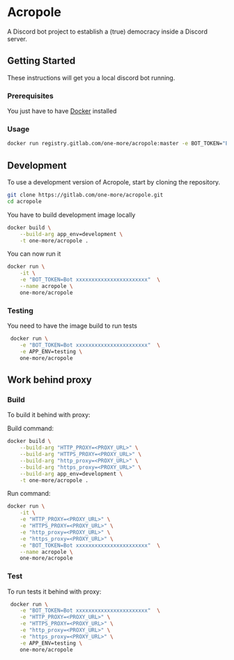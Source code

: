 # Acropole

A Discord bot project to establish a (true) democracy inside a Discord server.

## Getting Started

These instructions will get you a local discord bot running.

### Prerequisites

You just have to have [Docker](https://docs.docker.com/engine/installation/) installed

### Usage

```sh
docker run registry.gitlab.com/one-more/acropole:master -e BOT_TOKEN="Bot xxxxxxx"
```

## Development

To use a development version of Acropole, start by cloning the repository.

```sh
git clone https://gitlab.com/one-more/acropole.git
cd acropole
```

You have to build development image locally

```sh
docker build \
    --build-arg app_env=development \
    -t one-more/acropole .
```

You can now run it

```sh
docker run \
    -it \
    -e "BOT_TOKEN=Bot xxxxxxxxxxxxxxxxxxxxxxx"  \
    --name acropole \
    one-more/acropole
```

### Testing

You need to have the image build to run tests

```sh
 docker run \
    -e "BOT_TOKEN=Bot xxxxxxxxxxxxxxxxxxxxxxx"  \
    -e APP_ENV=testing \
    one-more/acropole
```

## Work behind proxy

### Build

To build it behind with proxy:

Build command: 
```sh
docker build \
    --build-arg "HTTP_PROXY=<PROXY_URL>" \
    --build-arg "HTTPS_PROXY=<PROXY_URL>" \
    --build-arg "http_proxy=<PROXY_URL>" \
    --build-arg "https_proxy=<PROXY_URL>" \
    --build-arg app_env=development \
    -t one-more/acropole .
```

Run command:
```sh
docker run \
    -it \
    -e "HTTP_PROXY=<PROXY_URL>" \
    -e "HTTPS_PROXY=<PROXY_URL>" \
    -e "http_proxy=<PROXY_URL>" \
    -e "https_proxy=<PROXY_URL>" \
    -e "BOT_TOKEN=Bot xxxxxxxxxxxxxxxxxxxxxxx"  \
    --name acropole \
    one-more/acropole
```

### Test

To run tests it behind with proxy:

```sh
 docker run \
    -e "BOT_TOKEN=Bot xxxxxxxxxxxxxxxxxxxxxxx"  \
    -e "HTTP_PROXY=<PROXY_URL>" \
    -e "HTTPS_PROXY=<PROXY_URL>" \
    -e "http_proxy=<PROXY_URL>" \
    -e "https_proxy=<PROXY_URL>" \
    -e APP_ENV=testing \
    one-more/acropole
```